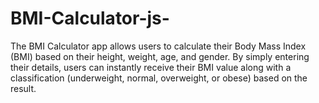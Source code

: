 # BMI-Calculator-js-
The BMI Calculator app allows users to calculate their Body Mass Index (BMI) based on their height, weight, age, and gender. By simply entering their details, users can instantly receive their BMI value along with a classification (underweight, normal, overweight, or obese) based on the result.
